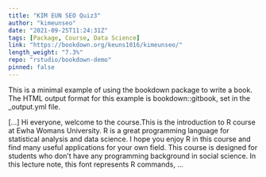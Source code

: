```yaml
---
title: "KIM EUN SEO Quiz3"
author: "kimeunseo"
date: "2021-09-25T11:24:31Z"
tags: [Package, Course, Data Science]
link: "https://bookdown.org/keuns1016/kimeunseo/"
length_weight: "7.3%"
repo: "rstudio/bookdown-demo"
pinned: false
---
```


<p>This is a minimal example of using the bookdown package to write a book.
The HTML output format for this example is bookdown::gitbook,
set in the _output.yml file.</p> [...] Hi everyone, welcome to the course.This is the introduction to R course at Ewha Womans
University. R is a great programming language for statistical analysis and data science. I hope you enjoy R in
this course and find many useful applications for your own field. This course is designed for students who don’t have any programming background in social
science. In this lecture note, this font represents R commands, ...
